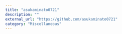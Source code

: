 ```yaml
---
title: "asukaminato0721"
description: ""
external_url: "https://github.com/asukaminato0721"
category: "Miscellaneous"
---
```

